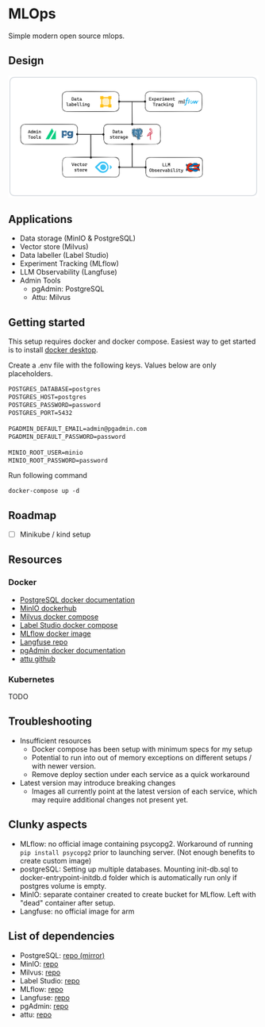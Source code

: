 # MLOps
Simple modern open source mlops.

## Design
![Alt text](assets/mlops.png)

## Applications
- Data storage (MinIO & PostgreSQL)
- Vector store (Milvus)
- Data labeller (Label Studio)
- Experiment Tracking (MLflow)
- LLM Observability (Langfuse)
- Admin Tools 
    - pgAdmin: PostgreSQL 
    - Attu: Milvus

## Getting started 
This setup requires docker and docker compose. Easiest way to get started is to install [docker desktop](https://docs.docker.com/desktop/install/mac-install/).

Create a .env file with the following keys. Values below are only placeholders.
```
POSTGRES_DATABASE=postgres
POSTGRES_HOST=postgres
POSTGRES_PASSWORD=password
POSTGRES_PORT=5432

PGADMIN_DEFAULT_EMAIL=admin@pgadmin.com
PGADMIN_DEFAULT_PASSWORD=password

MINIO_ROOT_USER=minio
MINIO_ROOT_PASSWORD=password
```

Run following command
```
docker-compose up -d
```

## Roadmap
- [ ] Minikube / kind setup

## Resources
### Docker
- [PostgreSQL docker documentation](https://hub.docker.com/_/postgres/)
- [MinIO dockerhub](https://hub.docker.com/r/minio/minio/#!)
- [Milvus docker compose](https://milvus.io/docs/install_standalone-docker-compose.md)
- [Label Studio docker compose](https://labelstud.io/tutorials/segment_anything_model#Using-Docker-Compose-recommended)
- [MLflow docker image](https://github.com/mlflow/mlflow/pkgs/container/mlflow)
- [Langfuse repo](https://github.com/langfuse/langfuse)
- [pgAdmin docker documentation](https://www.pgadmin.org/docs/pgadmin4/8.8/container_deployment.html)
- [attu github](https://github.com/zilliztech/attu)
### Kubernetes
TODO

## Troubleshooting
- Insufficient resources
    - Docker compose has been setup with minimum specs for my setup
    - Potential to run into out of memory exceptions on different setups / with newer version.
    - Remove deploy section under each service as a quick workaround
- Latest version may introduce breaking changes
    - Images all currently point at the latest version of each service, which may require additional changes not present yet.

## Clunky aspects
- MLflow: no official image containing psycopg2. Workaround of running `pip install psycopg2` prior to launching server. (Not enough benefits to create custom image)
- postgreSQL: Setting up multiple databases. Mounting init-db.sql to docker-entrypoint-initdb.d folder which is automatically run only if postgres volume is empty.
- MinIO: separate container created to create bucket for MLflow. Left with "dead" container after setup.
- Langfuse: no official image for arm

## List of dependencies
- PostgreSQL: [repo (mirror)](https://github.com/postgres/postgres)
- MinIO: [repo](https://github.com/minio/minio)
- Milvus: [repo](https://github.com/milvus-io/milvus)
- Label Studio: [repo](https://github.com/HumanSignal/label-studio)
- MLflow: [repo](https://github.com/mlflow/mlflow)
- Langfuse: [repo](https://github.com/zilliztech/attu)
- pgAdmin: [repo](https://github.com/pgadmin-org/pgadmin4)
- attu: [repo](https://github.com/zilliztech/attu)
